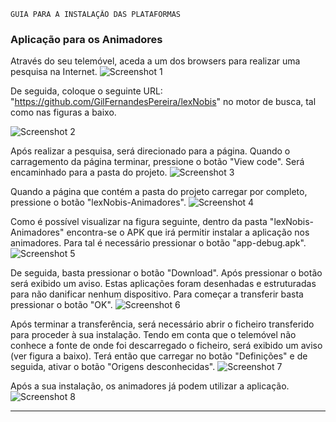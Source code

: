   	GUIA PARA A INSTALAÇÃO DAS PLATAFORMAS

### Aplicação para os Animadores

Através do seu telemóvel, aceda a um dos browsers para realizar uma pesquisa na Internet.
![Screenshot 1](https://github.com/GilFernandesPereira/lexNobis/blob/master/Imagens/browsers.png)

De seguida, coloque o seguinte URL: "https://github.com/GilFernandesPereira/lexNobis" no motor de busca, tal como nas figuras a baixo.

![Screenshot 2](https://github.com/GilFernandesPereira/lexNobis/blob/master/Imagens/Google%20e%20Motor%20de%20Busca.png)

Após realizar a pesquisa, será direcionado para a página. Quando o carragemento da página terminar, pressione o botão "View code". Será encaminhado para a pasta do projeto.
![Screenshot 3](https://github.com/GilFernandesPereira/lexNobis/blob/master/Imagens/homePage_Github.png)

Quando a página que contém a pasta do projeto carregar por completo, pressione o botão "lexNobis-Animadores".
![Screenshot 4](https://github.com/GilFernandesPereira/lexNobis/blob/master/Imagens/pastas_Projeto_animador.png)

Como é possível visualizar na figura seguinte, dentro da pasta "lexNobis-Animadores" encontra-se o APK que irá permitir instalar a aplicação nos animadores. Para tal é necessário pressionar o botão "app-debug.apk".
![Screenshot 5](https://github.com/GilFernandesPereira/lexNobis/blob/master/Imagens/apk_Animador.png)

De seguida, basta pressionar o botão "Download". Após pressionar o botão será exibido um aviso. Estas aplicações foram desenhadas e estruturadas para não danificar nenhum dispositivo. Para começar a transferir basta pressionar o botão "OK".
![Screenshot 6](https://github.com/GilFernandesPereira/lexNobis/blob/master/Imagens/download%20%2B%20aviso_animadores.png)

Após terminar a transferência, será necessário abrir o ficheiro transferido para proceder à sua instalação. Tendo em conta que o telemóvel não conhece a fonte de onde foi descarregado o ficheiro, será exibido um aviso (ver figura a baixo). Terá então que carregar no botão "Definições" e de seguida, ativar o botão "Origens desconhecidas".
![Screenshot 7](https://github.com/GilFernandesPereira/lexNobis/blob/master/Imagens/insituicao_instalacao_aviso.png)

Após a sua instalação, os animadores já podem utilizar a aplicação.
![Screenshot 8](https://github.com/GilFernandesPereira/lexNobis/blob/master/Imagens/Apresenta%C3%A7%C3%A3o.png)

---



